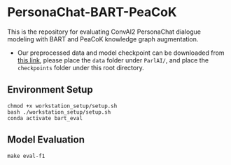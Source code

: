 # PersonaChat-BART-PeaCoK
This is the repository for evaluating ConvAI2 PersonaChat dialogue modeling with BART and PeaCoK knowledge graph augmentation.

- Our preprocessed data and model checkpoint can be downloaded from [this link](https://drive.google.com/drive/folders/1kQGe3W3wFwQnM8J-yRenzhm3jyMQ5w34?usp=drive_link), please place the `data` folder under `ParlAI/`, and place the `checkpoints` folder under this root directory.

## Environment Setup
```
chmod +x workstation_setup/setup.sh
bash ./workstation_setup/setup.sh
conda activate bart_eval
```

## Model Evaluation
```
make eval-f1
```
